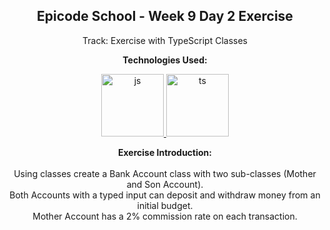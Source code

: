 <p><h2 align="center" dir="auto"><b>Epicode School - Week 9 Day 2 Exercise</b></h2></p>
<p align="center" dir="auto">Track: Exercise with TypeScript Classes
</p>

<p align="center" dir="auto"><b>Technologies Used:</b></p>
<p align="center" dir="auto"> 
  <a href="https://github.com/gi-ga-dev" target="_blank" rel="nofollow"> 
    <img src="https://user-images.githubusercontent.com/77717069/175243081-2ba40459-d04b-4f34-b572-44dfc1a7e450.png" alt="js" width="100"> 
  </a> 
  <a href="https://github.com/gi-ga-dev" target="_blank" rel="nofollow"> 
    <img src="https://user-images.githubusercontent.com/77717069/175243442-5c187e89-0afd-49ff-b56b-08c41e884a5f.png" alt="ts" width="100">
  </a> 
</p>

<p align="center" dir="auto"> <b>Exercise Introduction:</b> <br><br>
  Using classes create a Bank Account class with two sub-classes (Mother and Son Account).<br>
  Both Accounts with a typed input can deposit and withdraw money from an initial budget.<br>
  Mother Account has a 2% commission rate on each transaction.
</p>
